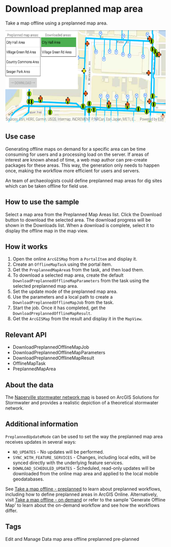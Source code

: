 # Download preplanned map area

Take a map offline using a preplanned map area.

![Download preplanned map area app](download-preplanned-map-area.png)

## Use case

Generating offline maps on demand for a specific area can be time consuming for users and a processing load on the server. If areas of interest are known ahead of time, a web map author can pre-create packages for these areas. This way, the generation only needs to happen once, making the workflow more efficient for users and servers.

An team of archaeologists could define preplanned map areas for dig sites which can be taken offline for field use.

## How to use the sample

Select a map area from the Preplanned Map Areas list. Click the Download button to download the selected area. The download progress will be shown in the Downloads list. When a download is complete, select it to display the offline map in the map view.

## How it works

1. Open the online `ArcGISMap` from a `PortalItem` and display it.
2. Create an `OfflineMapTask` using the portal item.
3. Get the `PreplannedMapArea`s from the task, and then load them.
4. To download a selected map area, create the default `DownloadPreplannedOfflineMapParameters` from the task using the selected preplanned map area.
5. Set the update mode of the preplanned map area.
6. Use the parameters and a local path to create a `DownloadPreplannedOfflineMapJob` from the task.
7. Start the job. Once it has completed, get the  `DownloadPreplannedOfflineMapResult`.
8. Get the `ArcGISMap` from the result and display it in the `MapView`.

## Relevant API

* DownloadPreplannedOfflineMapJob
* DownloadPreplannedOfflineMapParameters
* DownloadPreplannedOfflineMapResult
* OfflineMapTask
* PreplannedMapArea

## About the data

The [Naperville stormwater network map](https://arcgisruntime.maps.arcgis.com/home/item.html?id=acc027394bc84c2fb04d1ed317aac674) is based on ArcGIS Solutions for Stormwater and provides a realistic depiction of a theoretical stormwater network.

## Additional information

`PreplannedUpdateMode` can be used to set the way the preplanned map area receives updates in several ways:

* `NO_UPDATES` - No updates will be performed.
* `SYNC_WITH_FEATURE_SERVICES` - Changes, including local edits, will be synced directly with the underlying feature services.
* `DOWNLOAD_SCHEDULED_UPDATES` - Scheduled, read-only updates will be downloaded from the online map area and applied to the local mobile geodatabases.

See [Take a map offline - preplanned](https://developers.arcgis.com/android/latest/guide/take-map-offline-preplanned.htm) to learn about preplanned workflows, including how to define preplanned areas in ArcGIS Online. Alternatively, visit [Take a map offline - on demand](https://developers.arcgis.com/android/latest/guide/take-map-offline-on-demand.htm) or refer to the sample 'Generate Offline Map' to learn about the on-demand workflow and see how the workflows differ.

## Tags
Edit and Manage Data
map area
offline
preplanned
pre-planned
